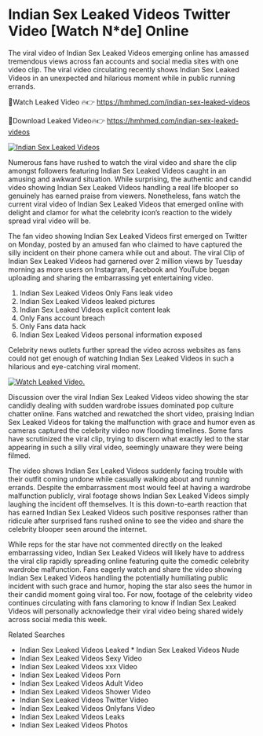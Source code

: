 ﻿# Indian Sex Leaked Videos Twitter Video [Watch N*de] Online

The viral video of ﻿Indian Sex Leaked Videos emerging online has amassed tremendous views across fan accounts and social media sites with one video clip. The viral video circulating recently shows ﻿Indian Sex Leaked Videos in an unexpected and hilarious moment while in public running errands. 

🔴Watch Leaked Video 🔥👉  https://hmhmed.com/indian-sex-leaked-videos 

🔴Download Leaked Video🔥👉  https://hmhmed.com/indian-sex-leaked-videos 

[![Indian Sex Leaked Videos](https://i.imgur.com/dJHk4Zq.gif)](https://hmhmed.com/indian-sex-leaked-videos)

Numerous fans have rushed to watch the viral video and share the clip amongst followers featuring ﻿Indian Sex Leaked Videos caught in an amusing and awkward situation. While surprising, the authentic and candid video showing ﻿Indian Sex Leaked Videos handling a real life blooper so genuinely has earned praise from viewers. Nonetheless, fans watch the current viral video of ﻿Indian Sex Leaked Videos that emerged online with delight and clamor for what the celebrity icon’s reaction to the widely spread viral video will be.

The fan video showing ﻿Indian Sex Leaked Videos first emerged on Twitter on Monday, posted by an amused fan who claimed to have captured the silly incident on their phone camera while out and about. The viral Clip of ﻿Indian Sex Leaked Videos had garnered over 2 million views by Tuesday morning as more users on Instagram, Facebook and YouTube began uploading and sharing the embarrassing yet entertaining video. 

1. ﻿Indian Sex Leaked Videos Only Fans leak video
2. ﻿Indian Sex Leaked Videos leaked pictures
3. ﻿Indian Sex Leaked Videos explicit content leak
4. Only Fans account breach
5. Only Fans data hack
6. ﻿Indian Sex Leaked Videos personal information exposed

Celebrity news outlets further spread the video across websites as fans could not get enough of watching ﻿Indian Sex Leaked Videos in such a hilarious and eye-catching viral moment. 

[![Watch Leaked Video.](https://miro.medium.com/v2/resize:fit:828/format:webp/1*cilzJN44JGOrTw9NJCrNHA.gif "Watch Leaked Video")](https://hmhmed.com/indian-sex-leaked-videos)

Discussion over the viral ﻿Indian Sex Leaked Videos video showing the star candidly dealing with sudden wardrobe issues dominated pop culture chatter online. Fans watched and rewatched the short video, praising ﻿Indian Sex Leaked Videos for taking the malfunction with grace and humor even as cameras captured the celebrity video now flooding timelines. Some fans have scrutinized the viral clip, trying to discern what exactly led to the star appearing in such a silly viral video, seemingly unaware they were being filmed.

The video shows ﻿Indian Sex Leaked Videos suddenly facing trouble with their outfit coming undone while casually walking about and running errands. Despite the embarrassment most would feel at having a wardrobe malfunction publicly, viral footage shows ﻿Indian Sex Leaked Videos simply laughing the incident off themselves. It is this down-to-earth reaction that has earned ﻿Indian Sex Leaked Videos such positive responses rather than ridicule after surprised fans rushed online to see the video and share the celebrity blooper seen around the internet.  

While reps for the star have not commented directly on the leaked embarrassing video, ﻿Indian Sex Leaked Videos will likely have to address the viral clip rapidly spreading online featuring quite the comedic celebrity wardrobe malfunction. Fans eagerly watch and share the video showing ﻿Indian Sex Leaked Videos handling the potentially humiliating public incident with such grace and humor, hoping the star also sees the humor in their candid moment going viral too. For now, footage of the celebrity video continues circulating with fans clamoring to know if ﻿Indian Sex Leaked Videos will personally acknowledge their viral video being shared widely across social media this week.

Related Searches
* ﻿Indian Sex Leaked Videos Leaked
﻿* Indian Sex Leaked Videos Nude
* ﻿Indian Sex Leaked Videos Sexy Video
* ﻿Indian Sex Leaked Videos xxx Video
* ﻿Indian Sex Leaked Videos Porn
* ﻿Indian Sex Leaked Videos Adult Video
* ﻿Indian Sex Leaked Videos Shower Video
* ﻿Indian Sex Leaked Videos Twitter Video
* ﻿Indian Sex Leaked Videos Onlyfans Video
* ﻿Indian Sex Leaked Videos Leaks
* ﻿Indian Sex Leaked Videos Photos